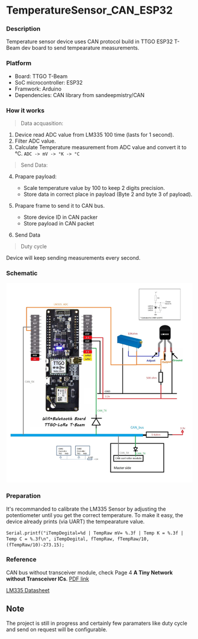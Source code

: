 # TemperatureSensor_CAN_ESP32
### Description

Temperature sensor device uses CAN protocol build in TTGO ESP32 T-Beam dev board to send tempearature measurements.

### Platform

- Board: TTGO T-Beam
- SoC microcontroller: ESP32
- Framwork: Arduino
- Dependencies: CAN library from sandeepmistry/CAN

### How it works

> Data acquasition:

1. Device read ADC value from LM335 100 time (lasts for 1 second).
2. Filter ADC value.
3. Calculate Temperature measurement from ADC value and convert it to °C. `ADC -> mV -> °K -> °C`

> Send Data:

4. Prapare payload:
    
    + Scale temperature value by 100 to keep 2 digits precision.
    + Store data in correct place in payload (Byte 2 and byte 3 of payload).

5. Prapare frame to send it to CAN bus.
    
    + Store device ID in CAN packer
    + Store payload in CAN packet

6. Send Data

> Duty cycle

Device will keep sending measurements every second.

### Schematic
![alt text](doc/img/Circuit.jpg "Schematic")

### Preparation
It's recommanded to calibrate the LM335 Sensor by adjusting the potentiometer until you get the correct temperature. To make it easy, the device already prints (via UART) the tempearature value.

```
Serial.printf("iTempDegital=%d | TempRaw mV= %.3f | Temp K = %.3f | Temp C = %.3f\n", iTempDegital, fTempRaw, fTempRaw/10, (fTempRaw/10)-273.15);
```

### Reference
CAN bus without transceiver module, check Page 4 **A Tiny Network without Transceiver ICs**. [PDF link](<doc/references/siemens_AP2921.pdf>)

[LM335 Datasheet](<doc/references/lm335 datasheet.pdf>)

## Note
The project is still in progress and certainly few paramaters like duty cycle and send on request will be configurable.